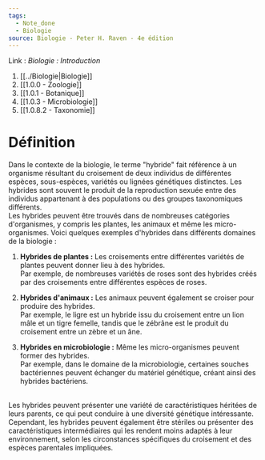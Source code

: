 ```yaml
---
tags:
  - Note_done
  - Biologie
source: Biologie - Peter H. Raven - 4e édition
---
```


Link :
_Biologie : Introduction_
1. [[../Biologie|Biologie]]
2. [[1.0.0 - Zoologie]]
3. [[1.0.1 - Botanique]]
4. [[1.0.3 - Microbiologie]]
5. [[1.0.8.2 - Taxonomie]]

# Définition
Dans le contexte de la biologie, le terme "hybride" fait référence à un organisme résultant du croisement de deux individus de différentes espèces, sous-espèces, variétés ou lignées génétiques distinctes. Les hybrides sont souvent le produit de la reproduction sexuée entre des individus appartenant à des populations ou des groupes taxonomiques différents.
\
Les hybrides peuvent être trouvés dans de nombreuses catégories d'organismes, y compris les plantes, les animaux et même les micro-organismes. Voici quelques exemples d'hybrides dans différents domaines de la biologie :

1. **Hybrides de plantes :** Les croisements entre différentes variétés de plantes peuvent donner lieu à des hybrides. 
\
Par exemple, de nombreuses variétés de roses sont des hybrides créés par des croisements entre différentes espèces de roses.
    
2. **Hybrides d'animaux :** Les animaux peuvent également se croiser pour produire des hybrides. 
\
Par exemple, le ligre est un hybride issu du croisement entre un lion mâle et un tigre femelle, tandis que le zébrâne est le produit du croisement entre un zèbre et un âne.
    
3. **Hybrides en microbiologie :** Même les micro-organismes peuvent former des hybrides.
\
Par exemple, dans le domaine de la microbiologie, certaines souches bactériennes peuvent échanger du matériel génétique, créant ainsi des hybrides bactériens.
    
\
Les hybrides peuvent présenter une variété de caractéristiques héritées de leurs parents, ce qui peut conduire à une diversité génétique intéressante. Cependant, les hybrides peuvent également être stériles ou présenter des caractéristiques intermédiaires qui les rendent moins adaptés à leur environnement, selon les circonstances spécifiques du croisement et des espèces parentales impliquées.